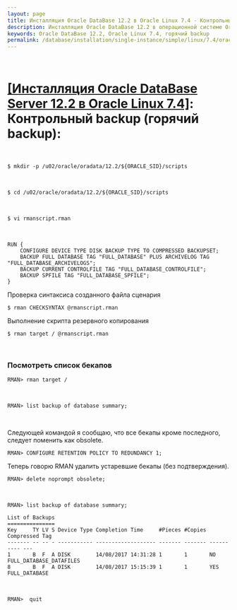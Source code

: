 ```yaml
---
layout: page
title: Инсталляция Oracle DataBase 12.2 в Oracle Linux 7.4 - Контрольный backup (горячий backup)
description: Инсталляция Oracle DataBase 12.2 в операционной системе Oracle Linux 7.4 - Контрольный backup (горячий backup)
keywords: Oracle DataBase 12.2, Oracle Linux 7.4, горячий backup
permalink: /database/installation/single-instance/simple/linux/7.4/oracle/12.2/oracle-final-hot-backup/
---
```


<br/>

# <a href="/database/installation/single-instance/simple/linux/7.4/oracle/12.2/">[Инсталляция Oracle DataBase Server 12.2 в Oracle Linux 7.4]</a>: Контрольный backup (горячий backup):

<br/>

    $ mkdir -p /u02/oracle/oradata/12.2/${ORACLE_SID}/scripts

<br/>

    $ cd /u02/oracle/oradata/12.2/${ORACLE_SID}/scripts

<br/>

    $ vi rmanscript.rman

<br/>

```
RUN {
    CONFIGURE DEVICE TYPE DISK BACKUP TYPE TO COMPRESSED BACKUPSET;
    BACKUP FULL DATABASE TAG "FULL_DATABASE" PLUS ARCHIVELOG TAG "FULL_DATABASE_ARCHIVELOGS";
    BACKUP CURRENT CONTROLFILE TAG "FULL_DATABASE_CONTROLFILE";
    BACKUP SPFILE TAG "FULL_DATABASE_SPFILE";
}
```

Проверка синтаксиса созданного файла сценария

    $ rman CHECKSYNTAX @rmanscript.rman

Выполнение скрипта резервного копирования

    $ rman target / @rmanscript.rman

<br/>

### Посмотреть список бекапов

    RMAN> rman target /

<br/>

    RMAN> list backup of database summary;

<br/>

Следующей командой я сообщаю, что все бекапы кроме последного, следует поменить как obsolete.

    RMAN> CONFIGURE RETENTION POLICY TO REDUNDANCY 1;

Теперь говорю RMAN удалить устаревшие бекапы (без подтверждения).

    RMAN> delete noprompt obsolete;

<br/>

    RMAN> list backup of database summary;

    List of Backups
    ===============
    Key     TY LV S Device Type Completion Time     #Pieces #Copies Compressed Tag
    ------- -- -- - ----------- ------------------- ------- ------- ---------- ---
    1       B  F  A DISK        14/08/2017 14:31:28 1       1       NO         FULL_DATABASE_DATAFILES
    8       B  F  A DISK        14/08/2017 15:15:39 1       1       YES        FULL_DATABASE

<br/>

    RMAN>  quit
